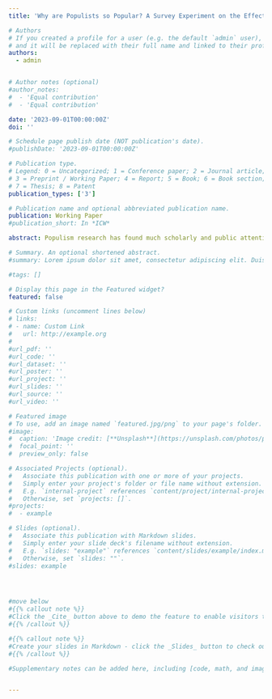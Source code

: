 ```yaml
---
title: 'Why are Populists so Popular? A Survey Experiment on the Effect of (Non-) Populist Discourse on Voting Behaviour'

# Authors
# If you created a profile for a user (e.g. the default `admin` user), write the username (folder name) here
# and it will be replaced with their full name and linked to their profile.
authors:
  - admin


# Author notes (optional)
#author_notes:
#  - 'Equal contribution'
#  - 'Equal contribution'

date: '2023-09-01T00:00:00Z'
doi: ''

# Schedule page publish date (NOT publication's date).
#publishDate: '2023-09-01T00:00:00Z'

# Publication type.
# Legend: 0 = Uncategorized; 1 = Conference paper; 2 = Journal article;
# 3 = Preprint / Working Paper; 4 = Report; 5 = Book; 6 = Book section;
# 7 = Thesis; 8 = Patent
publication_types: ['3']

# Publication name and optional abbreviated publication name.
publication: Working Paper
#publication_short: In *ICW*

abstract: Populism research has found much scholarly and public attention alike in recent years. Most research has focused on how populism can be defined, assessed or even measured. Less attention has been paid on understanding how populism works and why populist messages are so appealing. This article positions itself within this gap and aims to answer which discursive elements make (non-) populist messages appealing to varying groups of people. To answer this research question, I conducted a novel survey experiment on vote choice in Germany from December 2020 to January 2021 with N=3,325. Respondents were asked to choose between two candidate statements that displayed varying discursive elements. Thus, the experiment causally tested whether individuals prefer people-centric rhetoric, blame attributive languages or populist style focusing on language complexity. Results show that a neutral form of blame attribution, namely towards politicians had the highest probability to drive vote choice irrespective of respondents underlying ideological preferences or populist attitudes. Simple language nearly always has a negative effect on vote choice whereas people-centrism adds a positive touch. These results show that there may be an increasing dissatisfaction with democracy that is voiced by blaming political elites for the malfunctioning of society.

# Summary. An optional shortened abstract.
#summary: Lorem ipsum dolor sit amet, consectetur adipiscing elit. Duis posuere tellus ac convallis placerat. Proin tincidunt magna sed ex sollicitudin condimentum.

#tags: []

# Display this page in the Featured widget?
featured: false

# Custom links (uncomment lines below)
# links:
# - name: Custom Link
#   url: http://example.org
#
#url_pdf: ''
#url_code: ''
#url_dataset: ''
#url_poster: ''
#url_project: ''
#url_slides: ''
#url_source: ''
#url_video: ''

# Featured image
# To use, add an image named `featured.jpg/png` to your page's folder.
#image:
#  caption: 'Image credit: [**Unsplash**](https://unsplash.com/photos/pLCdAaMFLTE)'
#  focal_point: ''
#  preview_only: false

# Associated Projects (optional).
#   Associate this publication with one or more of your projects.
#   Simply enter your project's folder or file name without extension.
#   E.g. `internal-project` references `content/project/internal-project/index.md`.
#   Otherwise, set `projects: []`.
#projects:
#  - example

# Slides (optional).
#   Associate this publication with Markdown slides.
#   Simply enter your slide deck's filename without extension.
#   E.g. `slides: "example"` references `content/slides/example/index.md`.
#   Otherwise, set `slides: ""`.
#slides: example




#move below
#{{% callout note %}}
#Click the _Cite_ button above to demo the feature to enable visitors to import publication metadata into their reference management software.
#{{% /callout %}}

#{{% callout note %}}
#Create your slides in Markdown - click the _Slides_ button to check out the example.
#{{% /callout %}}

#Supplementary notes can be added here, including [code, math, and images](https://wowchemy.com/docs/writing-markdown-latex/).


---
```


